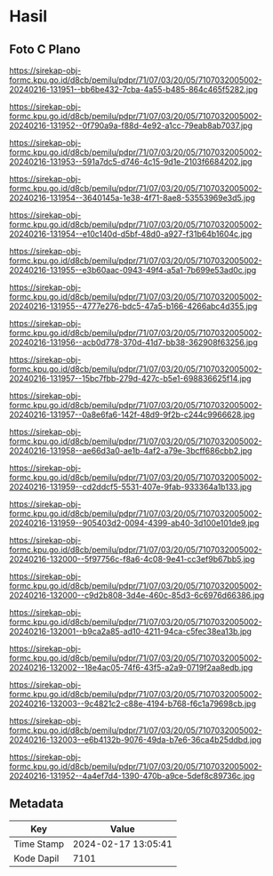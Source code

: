 # Hasil

## Foto C Plano

https://sirekap-obj-formc.kpu.go.id/d8cb/pemilu/pdpr/71/07/03/20/05/7107032005002-20240216-131951--bb6be432-7cba-4a55-b485-864c465f5282.jpg

https://sirekap-obj-formc.kpu.go.id/d8cb/pemilu/pdpr/71/07/03/20/05/7107032005002-20240216-131952--0f790a9a-f88d-4e92-a1cc-79eab8ab7037.jpg

https://sirekap-obj-formc.kpu.go.id/d8cb/pemilu/pdpr/71/07/03/20/05/7107032005002-20240216-131953--591a7dc5-d746-4c15-9d1e-2103f6684202.jpg

https://sirekap-obj-formc.kpu.go.id/d8cb/pemilu/pdpr/71/07/03/20/05/7107032005002-20240216-131954--3640145a-1e38-4f71-8ae8-53553969e3d5.jpg

https://sirekap-obj-formc.kpu.go.id/d8cb/pemilu/pdpr/71/07/03/20/05/7107032005002-20240216-131954--e10c140d-d5bf-48d0-a927-f31b64b1604c.jpg

https://sirekap-obj-formc.kpu.go.id/d8cb/pemilu/pdpr/71/07/03/20/05/7107032005002-20240216-131955--e3b60aac-0943-49f4-a5a1-7b699e53ad0c.jpg

https://sirekap-obj-formc.kpu.go.id/d8cb/pemilu/pdpr/71/07/03/20/05/7107032005002-20240216-131955--4777e276-bdc5-47a5-b166-4266abc4d355.jpg

https://sirekap-obj-formc.kpu.go.id/d8cb/pemilu/pdpr/71/07/03/20/05/7107032005002-20240216-131956--acb0d778-370d-41d7-bb38-362908f63256.jpg

https://sirekap-obj-formc.kpu.go.id/d8cb/pemilu/pdpr/71/07/03/20/05/7107032005002-20240216-131957--15bc7fbb-279d-427c-b5e1-698836625f14.jpg

https://sirekap-obj-formc.kpu.go.id/d8cb/pemilu/pdpr/71/07/03/20/05/7107032005002-20240216-131957--0a8e6fa6-142f-48d9-9f2b-c244c9966628.jpg

https://sirekap-obj-formc.kpu.go.id/d8cb/pemilu/pdpr/71/07/03/20/05/7107032005002-20240216-131958--ae66d3a0-ae1b-4af2-a79e-3bcff686cbb2.jpg

https://sirekap-obj-formc.kpu.go.id/d8cb/pemilu/pdpr/71/07/03/20/05/7107032005002-20240216-131959--cd2ddcf5-5531-407e-9fab-933364a1b133.jpg

https://sirekap-obj-formc.kpu.go.id/d8cb/pemilu/pdpr/71/07/03/20/05/7107032005002-20240216-131959--905403d2-0094-4399-ab40-3d100e101de9.jpg

https://sirekap-obj-formc.kpu.go.id/d8cb/pemilu/pdpr/71/07/03/20/05/7107032005002-20240216-132000--5f97756c-f8a6-4c08-9e41-cc3ef9b67bb5.jpg

https://sirekap-obj-formc.kpu.go.id/d8cb/pemilu/pdpr/71/07/03/20/05/7107032005002-20240216-132000--c9d2b808-3d4e-460c-85d3-6c6976d66386.jpg

https://sirekap-obj-formc.kpu.go.id/d8cb/pemilu/pdpr/71/07/03/20/05/7107032005002-20240216-132001--b9ca2a85-ad10-4211-94ca-c5fec38ea13b.jpg

https://sirekap-obj-formc.kpu.go.id/d8cb/pemilu/pdpr/71/07/03/20/05/7107032005002-20240216-132002--18e4ac05-74f6-43f5-a2a9-0719f2aa8edb.jpg

https://sirekap-obj-formc.kpu.go.id/d8cb/pemilu/pdpr/71/07/03/20/05/7107032005002-20240216-132003--9c4821c2-c88e-4194-b768-f6c1a79698cb.jpg

https://sirekap-obj-formc.kpu.go.id/d8cb/pemilu/pdpr/71/07/03/20/05/7107032005002-20240216-132003--e6b4132b-9076-49da-b7e6-36ca4b25ddbd.jpg

https://sirekap-obj-formc.kpu.go.id/d8cb/pemilu/pdpr/71/07/03/20/05/7107032005002-20240216-131952--4a4ef7d4-1390-470b-a9ce-5def8c89736c.jpg


## Metadata

| Key        | Value               |
| ---------- | ------------------- |
| Time Stamp | 2024-02-17 13:05:41 |
| Kode Dapil | 7101                |



